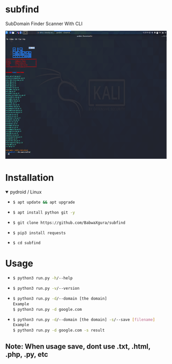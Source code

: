 # subfind
SubDomain Finder Scanner With CLI 

<p align="center">
  <a name="top" href="#">
     <img alt="aaaaaa" height="400" width="700" src="Screenshot_2021-04-27_06_30_02.png"/>
  </a>
</p>

# Installation
<details open>
<summary> pydroid / Linux</summary>

- ```bash
  $ apt update && apt upgrade
  ```

- ```bash
  $ apt install python git -y
  ```

- ```bash
  $ git clone https://github.com/BabwaXgura/subfind
  ```

- ```bash
  $ pip3 install requests
  ```

- ```bash
  $ cd subfind
  ```

# Usage



- ```bash
  $ python3 run.py -h/--help
  ```



- ```bash
  $ python3 run.py -v/--version
  ```


- ```bash
  $ python3 run.py -d/--domain [the domain]
  Example
  $ python3 run.py -d google.com
  ```



- ```bash
  $ python3 run.py -d/--domain [the domain] -s/--save [filename]
  Example
  $ python3 run.py -d google.com -s result
  ```

## Note: When usage save, dont use .txt, .html, .php, .py, etc
